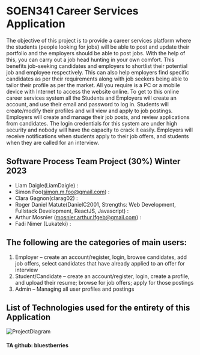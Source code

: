 # SOEN341 Career Services Application

The objective of this project is to provide a career services platform where the students
(people looking for jobs) will be able to post and update their portfolio and the employers
should be able to post jobs. With the help of this, you can carry out a job head hunting in your
own comfort. This benefits job-seeking candidates and employers to shortlist their potential job
and employee respectively. This can also help employers find specific candidates as per their
requirements along with job seekers being able to tailor their profile as per the market. All you
require is a PC or a mobile device with Internet to access the website online. To get to this online
career services system all the Students and Employers will create an account, and use their
email and password to log in. Students will create/modify their profiles and will view and apply
to job postings. Employers will create and manage their job posts, and review applications from
candidates. The login credentials for this system are under high security and nobody will have
the capacity to crack it easily. Employers will receive notifications when students apply to their
job offers, and students when they are called for an interview.

## Software Process Team Project (30%) Winter 2023

- Liam Daigle(LiamDaigle) : 
- Simon Foo(simon.m.foo@gmail.com) :
- Clara Gagnon(clarag02) :
- Roger Daniel Matute(DanielC2001, Strengths: Web Development, Fullstack Development, ReactJS, Javascript) :
- Arthur Mosnier (mosnier.arthur.lfgeb@gmail.com) :
- Fadi Nimer (Lukateki) :

## The following are the categories of main users:
1. Employer – create an account/register, login, browse candidates, add job offers, select
candidates that have already applied to an offer for interview
2. Student/Candidate – create an account/register, login, create a profile, and upload their
resume; browse for job offers; apply for those postings
3. Admin – Managing all user profiles and postings

## List of Technologies used for the entirety of this Application
![ProjectDiagram](https://user-images.githubusercontent.com/30945652/215239820-46137d60-dc21-46c6-88ec-3b20c9f4fd63.png)

#### TA github: bluestberries

